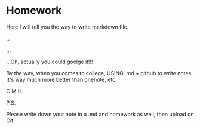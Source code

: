 
# Homework

Here I will tell you the way to write markdown file.

...

...

...Oh, actually you could goolge it!!!

By the way, when you comes to college, USING .md + github to write notes. It's way much more better than onenote, etc.


C.M.H.


P.S.

Please write down your note in a .md and homework as well, then upload on Git.